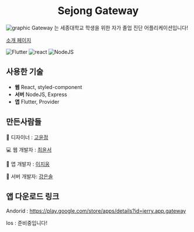 


<h1 align="center">Sejong Gateway</h1>

![graphic](https://user-images.githubusercontent.com/22852287/104813891-464c5380-584f-11eb-97c7-0239aecd6d51.png)
Gateway 는 세종대학교 학생을 위한 자가 졸업 진단 어플리케이션입니다!

[소개 페이지](http://sju-gateway.com:3001/)

![Flutter](https://img.shields.io/badge/flutter-v1.23-blue?logo=flutter)
![react](https://img.shields.io/badge/react-17.0.1-9cf?logo=react)
![NodeJS](https://img.shields.io/badge/node.js-v14.13.1-green?logo=node.js)

##  사용한 기술
 - **웹** React, styled-component
 - **서버** NodeJS, Express
 - **앱** Flutter, Provider
 

##  만든사람들
:art:  디자이너 : [고윤정](https://www.behance.net/jejukyjef42)

:computer:  웹 개발자 : [최윤서](https://github.com/yunseo323)  

:iphone:  앱 개발자 : [이지웅](https://github.com/orgs/Sejong-Gateway/people/papago2355) 

:satellite:  서버 개발자: [강은솔](https://github.com/eunsolkang) 

##  앱 다운로드 링크

Andorid : https://play.google.com/store/apps/details?id=jerry.app.gateway

Ios : 준비중입니다!


